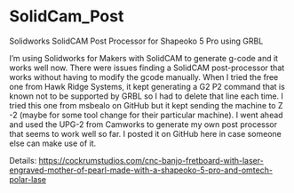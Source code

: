 # SolidCam_Post
Solidworks SolidCAM Post Processor for Shapeoko 5 Pro using GRBL

I’m using Solidworks for Makers with SolidCAM to generate g-code and it works well now. There were issues finding a SolidCAM post-processor that works without having to modify the gcode manually. When I tried the free one from Hawk Ridge Systems, it kept generating a G2 P2 command that is known not to be supported by GRBL so I had to delete that line each time. I tried this one from msbealo on GitHub but it kept sending the machine to Z -2 (maybe for some tool change for their particular machine). I went ahead and used the UPG-2 from Camworks to generate my own post processor that seems to work well so far. I posted it on GitHub here in case someone else can make use of it.

Details: 
https://cockrumstudios.com/cnc-banjo-fretboard-with-laser-engraved-mother-of-pearl-made-with-a-shapeoko-5-pro-and-omtech-polar-lase
